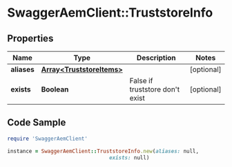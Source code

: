 # SwaggerAemClient::TruststoreInfo

## Properties

Name | Type | Description | Notes
------------ | ------------- | ------------- | -------------
**aliases** | [**Array&lt;TruststoreItems&gt;**](TruststoreItems.md) |  | [optional] 
**exists** | **Boolean** | False if truststore don&#39;t exist | [optional] 

## Code Sample

```ruby
require 'SwaggerAemClient'

instance = SwaggerAemClient::TruststoreInfo.new(aliases: null,
                                 exists: null)
```


